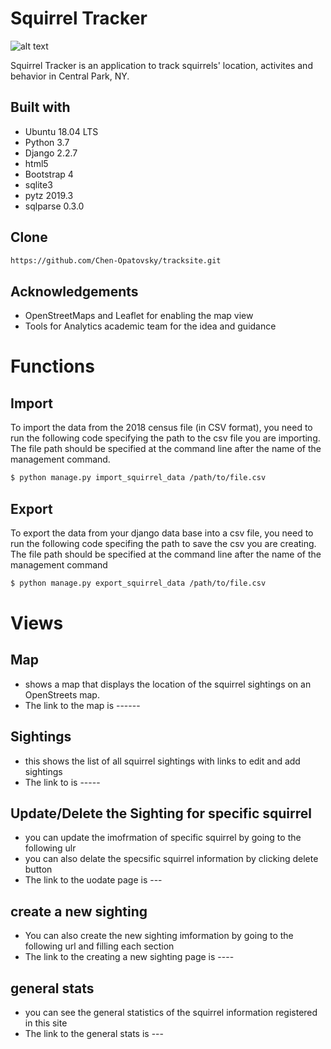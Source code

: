 # Squirrel Tracker
![alt text](https://raw.https://github.com/Chen-Opatovsky/tracksite/squirrel.jpg)

Squirrel Tracker is an application to track squirrels' location, activites and behavior in Central Park, NY. 

## Built with
- Ubuntu 18.04 LTS
- Python 3.7
- Django 2.2.7
- html5
- Bootstrap 4
- sqlite3 
- pytz 2019.3
- sqlparse 0.3.0

## Clone
```sh
https://github.com/Chen-Opatovsky/tracksite.git
```
## Acknowledgements
- OpenStreetMaps and Leaflet for enabling the map view
- Tools for Analytics academic team for the idea and guidance

# Functions 
## Import
To import the data from the 2018 census file (in CSV format), you need to run the following code specifying the path to the csv file you are importing.
The file path should be specified at the command line after the name of the management command. 

```sh
$ python manage.py import_squirrel_data /path/to/file.csv
```

## Export
To export the data from your django data base into a csv file, you need to run the following code specifing the path to save the csv you are creating.
The file path should be specified at the command line after the name of the management command
```sh
$ python manage.py export_squirrel_data /path/to/file.csv
```

# Views
## Map
 - shows a map that displays the location of the squirrel sightings on an OpenStreets map.
 - The link to the map is ------

## Sightings
 - this shows the list of all squirrel sightings with links to edit and add sightings
 - The link to  is -----
 
## Update/Delete the Sighting for specific squirrel
 - you can update the imofrmation of specific squirrel by going to the following ulr
 - you can also delate the specsific squirrel information by clicking delete button
 - The link to the uodate page is ---
 
## create a new sighting
 - You can also create the new sighting imformation by going to the following url and filling each section
 - The link to the creating a new sighting page is ----
 
## general stats
- you can see the general statistics of the squirrel information registered in this site
- The link to the general stats is ---


